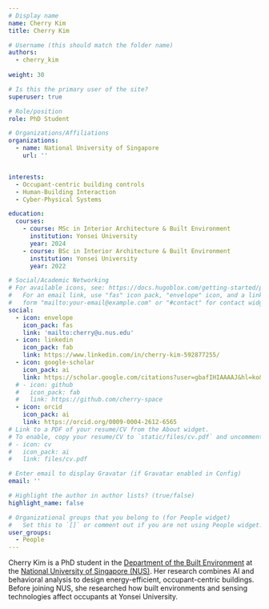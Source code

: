 ```yaml
---
# Display name
name: Cherry Kim
title: Cherry Kim

# Username (this should match the folder name)
authors:
  - cherry_kim
  
weight: 30

# Is this the primary user of the site?
superuser: true

# Role/position
role: PhD Student

# Organizations/Affiliations
organizations:
  - name: National University of Singapore
    url: ''


interests:
  - Occupant-centric building controls
  - Human-Building Interaction
  - Cyber-Physical Systems

education:
  courses:
    - course: MSc in Interior Architecture & Built Environment
      institution: Yonsei University
      year: 2024
    - course: BSc in Interior Architecture & Built Environment
      institution: Yonsei University
      year: 2022

# Social/Academic Networking
# For available icons, see: https://docs.hugoblox.com/getting-started/page-builder/#icons
#   For an email link, use "fas" icon pack, "envelope" icon, and a link in the
#   form "mailto:your-email@example.com" or "#contact" for contact widget.
social:
  - icon: envelope
    icon_pack: fas
    link: 'mailto:cherry@u.nus.edu'
  - icon: linkedin
    icon_pack: fab
    link: https://www.linkedin.com/in/cherry-kim-592877255/
  - icon: google-scholar
    icon_pack: ai
    link: https://scholar.google.com/citations?user=gbafIHIAAAAJ&hl=ko&oi=ao 
  # - icon: github
  #   icon_pack: fab
  #   link: https://github.com/cherry-space
  - icon: orcid
    icon_pack: ai
    link: https://orcid.org/0009-0004-2612-6565
# Link to a PDF of your resume/CV from the About widget.
# To enable, copy your resume/CV to `static/files/cv.pdf` and uncomment the lines below.
# - icon: cv
#   icon_pack: ai
#   link: files/cv.pdf

# Enter email to display Gravatar (if Gravatar enabled in Config)
email: ''

# Highlight the author in author lists? (true/false)
highlight_name: false

# Organizational groups that you belong to (for People widget)
#   Set this to `[]` or comment out if you are not using People widget.
user_groups:
  - People
---
```


Cherry Kim is a PhD student in the [Department of the Built Environment](https://cde.nus.edu.sg/dbe/) at the [National University of Singapore (NUS)](http://www.nus.edu.sg).
Her research combines AI and behavioral analysis to design energy-efficient, occupant-centric buildings.
Before joining NUS, she researched how built environments and sensing technologies affect occupants at Yonsei University.
